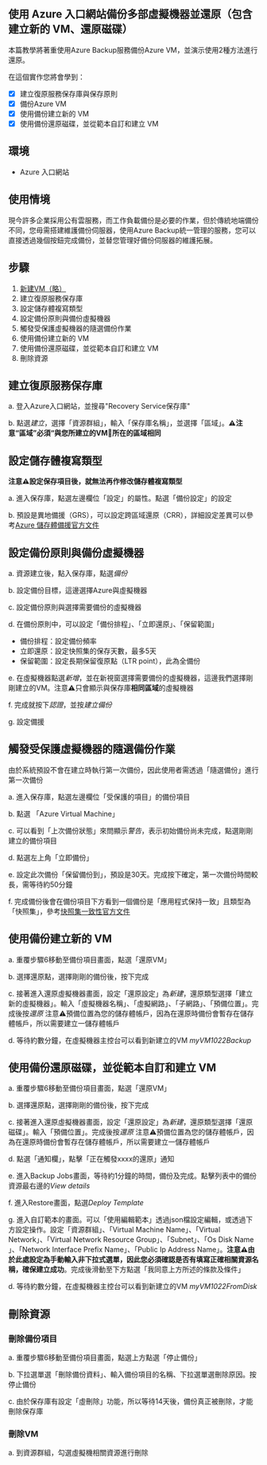 ## 使用 Azure 入口網站備份多部虛擬機器並還原（包含建立新的 VM、還原磁碟）
本篇教學將著重使用Azure Backup服務備份Azure VM，並演示使用2種方法進行還原。

在這個實作您將會學到：
- [x] 建立復原服務保存庫與保存原則
- [x] 備份Azure VM
- [x] 使用備份建立新的 VM
- [x] 使用備份還原磁碟，並從範本自訂和建立 VM

## 環境
- Azure 入口網站

## 使用情境
現今許多企業採用公有雲服務，而工作負載備份是必要的作業，但於傳統地端備份不同，您毋需搭建維護備份伺服器，使用Azure Backup統一管理的服務，您可以直接透過幾個按鈕完成備份，並替您管理好備份伺服器的維護拓展。

## 步驟
1. [新建VM（略）](link)
2. 建立復原服務保存庫
3. 設定儲存體複寫類型
4. 設定備份原則與備份虛擬機器
5. 觸發受保護虛擬機器的隨選備份作業
6. 使用備份建立新的 VM
7. 使用備份還原磁碟，並從範本自訂和建立 VM
8. 刪除資源

## 建立復原服務保存庫
a. 登入Azure入口網站，並搜尋"Recovery Service保存庫"

b. 點選*建立*，選擇「資源群組」，輸入「保存庫名稱」，並選擇「區域」。**⚠️注意“區域”必須“與您所建立的VM所在的區域相同**

## 設定儲存體複寫類型
**注意⚠️設定保存項目後，就無法再作修改儲存體複寫類型**

a. 進入保存庫，點選左邊欄位「設定」的屬性。點選「備份設定」的設定

b. 預設是異地備援（GRS），可以設定跨區域還原（CRR），詳細設定差異可以參考[Azure 儲存體備援官方文件](https://docs.microsoft.com/zh-tw/azure/storage/common/storage-redundancy)

## 設定備份原則與備份虛擬機器
a. 資源建立後，點入保存庫，點選*備份*

b. 設定備份目標，這邊選擇Azure與虛擬機器

c. 設定備份原則與選擇需要備份的虛擬機器

d. 在備份原則中，可以設定「備份排程」、「立即還原」、「保留範圍」
- 備份排程：設定備份頻率
- 立即還原：設定快照集的保存天數，最多5天
- 保留範圍：設定長期保留復原點（LTR point），此為全備份

e. 在虛擬機器點選*新增*，並在新視窗選擇需要備份的虛擬機器，這邊我們選擇剛剛建立的VM。注意⚠️只會顯示與保存庫**相同區域**的虛擬機器

f. 完成就按下*認證*，並按*建立備份*

g. 設定備援

## 觸發受保護虛擬機器的隨選備份作業
由於系統預設不會在建立時執行第一次備份，因此使用者需透過「隨選備份」進行第一次備份

a. 進入保存庫，點選左邊欄位「受保護的項目」的備份項目

b. 點選 「Azure Virtual Machine」

c. 可以看到「上次備份狀態」來問顯示*警告*，表示初始備份尚未完成，點選剛剛建立的備份項目

d. 點選左上角「立即備份」

e. 設定此次備份「保留備份到」，預設是30天。完成按下確定，第一次備份時間較長，需等待約50分鐘

f. 完成備份後會在備份項目下方看到一個備份是「應用程式保持一致」且類型為「快照集」，參考[快照集一致性官方文件](https://docs.microsoft.com/zh-tw/azure/backup/backup-azure-vms-introduction#snapshot-consistency)


## 使用備份建立新的 VM
a. 重覆步驟6移動至備份項目畫面，點選「還原VM」

b. 選擇還原點，選擇剛剛的備份後，按下完成

c. 接著進入還原虛擬機器畫面，設定「還原設定」為*新建*，還原類型選擇「建立新的虛擬機器」。輸入「虛擬機器名稱」、「虛擬網路」、「子網路」、「預備位置」。完成後按*還原*
注意⚠️預備位置為您的儲存體帳戶，因為在還原時備份會暫存在儲存體帳戶，所以需要建立一儲存體帳戶

d. 等待約數分鐘，在虛擬機器主控台可以看到新建立的VM *myVM1022Backup*


## 使用備份還原磁碟，並從範本自訂和建立 VM
a. 重覆步驟6移動至備份項目畫面，點選「還原VM」

b. 選擇還原點，選擇剛剛的備份後，按下完成

c. 接著進入還原虛擬機器畫面，設定「還原設定」為*新建*，還原類型選擇「還原磁碟」。輸入「預備位置」。完成後按*還原*
注意⚠️預備位置為您的儲存體帳戶，因為在還原時備份會暫存在儲存體帳戶，所以需要建立一儲存體帳戶

d. 點選「通知欄」，點擊「正在觸發xxxx的還原」通知

e. 進入Backup Jobs畫面，等待約1分鐘的時間，備份及完成。點擊列表中的備份資源最右邊的*View details*

f. 進入Restore畫面，點選*Deploy Template*

g. 進入自訂範本的畫面。可以「使用編輯範本」透過json檔設定編輯，或透過下方設定操作。設定「資源群組」、「Virtual Machine Name」、「Virtual Network」、「Virtual Network Resource Group」、「Subnet」、「Os Disk Name
」、「Network Interface Prefix Name」、「Public Ip Address Name」。**注意⚠️由於此處設定為手動輸入非下拉式選單，因此您必須確認是否有填寫正確相關資源名稱，確保建立成功**。完成後滑動至下方點選「我同意上方所述的條款及條件」

d. 等待約數分鐘，在虛擬機器主控台可以看到新建立的VM *myVM1022FromDisk*


## 刪除資源
### 刪除備份項目
a. 重覆步驟6移動至備份項目畫面，點選上方點選「停止備份」

b. 下拉選單選「刪除備份資料」、輸入備份項目的名稱、下拉選單選刪除原因。按停止備份

c. 由於保存庫有設定「虛刪除」功能，所以等待14天後，備份真正被刪除，才能刪除保存庫

### 刪除VM
a. 到資源群組，勾選虛擬機相關資源進行刪除